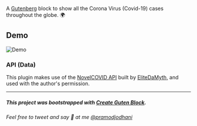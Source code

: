 A [Gutenberg](https://wordpress.org/gutenberg/) block to show all the Corona Virus (Covid-19) cases throughout the globe. 🌍

## Demo 

![Demo](https://i.imgur.com/L7wIXYg.gif "CoronaMap Demo")


### API (Data)
This plugin makes use of the [NovelCOVID API](https://github.com/novelcovid/api) built by [EliteDaMyth](https://github.com/EliteDaMyth), and used with the author's permission.

---
##### This project was bootstrapped with [Create Guten Block](https://github.com/ahmadawais/create-guten-block).


###### Feel free to tweet and say 👋 at me [@pramodjodhani](https://twitter.com/pramodjodhani/)
